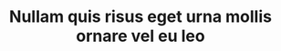 ---
title: "Nullam quis risus eget urna mollis ornare vel eu leo"
description: "Cum sociis natoque penatibus et magnis dis parturient montes, nascetur ridiculus mus. Nullam quis risus eget urna mollis ornare vel eu leo."
low_res_image: "/assets/images/projects/comp10.jpg"
high_res_image: "/assets/images/projects/high10.jpg"
---